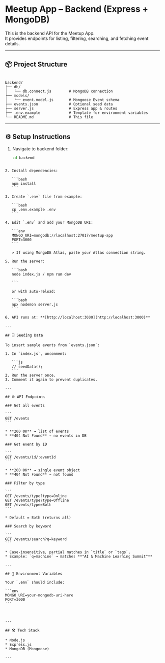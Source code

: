 # Meetup App – Backend (Express + MongoDB)

This is the backend API for the Meetup App.  
It provides endpoints for listing, filtering, searching, and fetching event details.

---

## 📦 Project Structure

```

backend/
├── db/
│   └── db.connect.js        # MongoDB connection
├── models/
│   └── event.model.js       # Mongoose Event schema
├── events.json              # Optional seed data
├── server.js                # Express app & routes
├── .env.example             # Template for environment variables
└── README.md                # This file

````

---

## ⚙️ Setup Instructions

1. Navigate to backend folder:
   ```bash
   cd backend
````

2. Install dependencies:

   ```bash
   npm install
   ```

3. Create `.env` file from example:

   ```bash
   cp .env.example .env
   ```

4. Edit `.env` and add your MongoDB URI:

   ```env
   MONGO_URI=mongodb://localhost:27017/meetup-app
   PORT=3000
   ```

   > If using MongoDB Atlas, paste your Atlas connection string.

5. Run the server:

   ```bash
   node index.js / npm run dev

   ```

   or with auto-reload:

   ```bash
   npx nodemon server.js
   ```

6. API runs at: **[http://localhost:3000](http://localhost:3000)**

---

## 🗄️ Seeding Data

To insert sample events from `events.json`:

1. In `index.js`, uncomment:

   ```js
   // seedData();
   ```
2. Run the server once.
3. Comment it again to prevent duplicates.

---

## 🌐 API Endpoints

### Get all events

```
GET /events
```

* **200 OK** → list of events
* **404 Not Found** → no events in DB

### Get event by ID

```
GET /events/id/:eventId
```

* **200 OK** → single event object
* **404 Not Found** → not found

### Filter by type

```
GET /events/type?type=Online
GET /events/type?type=Offline
GET /events/type=Both
```

* Default = Both (returns all)

### Search by keyword

```
GET /events/search?q=keyword
```

* Case-insensitive, partial matches in `title` or `tags`.
* Example: `q=machine` → matches **"AI & Machine Learning Summit"**

---

## 🔑 Environment Variables

Your `.env` should include:

```env
MONGO_URI=your-mongodb-uri-here
PORT=3000
```



---

## 🛠 Tech Stack

* Node.js
* Express.js
* MongoDB (Mongoose)

---

 


